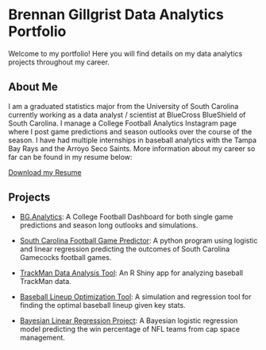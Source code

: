 # Brennan Gillgrist Data Analytics Portfolio

Welcome to my portfolio! Here you will find details on my data analytics projects throughout my career.

## About Me
I am a graduated statistics major from the University of South Carolina currently working as a data analyst / scientist at BlueCross BlueShield of South Carolina. I manage a College Football Analytics Instagram page where I post game predictions and season outlooks over the course of the season. I have had multiple internships in baseball analytics with the Tampa Bay Rays and the Arroyo Seco Saints. More information about my career so far can be found in my resume below: 

[Download my Resume](assets/Brennan%20Gillgrist%20Resume.pdf)

## Projects

- [BG.Analytics](bg.analytics/README.md): A College Football Dashboard for both single game predictions and season long outlooks and simulations.

- [South Carolina Football Game Predictor](sc-football-predictor/README.md): A python program using logistic and linear regression predicting the outcomes of South Carolina Gamecocks football games.

- [TrackMan Data Analysis Tool](trackman-analysis/README.md): An R Shiny app for analyzing baseball TrackMan data.

- [Baseball Lineup Optimization Tool](lineup-optimization/README.md): A simulation and regression tool for finding the optimal baseball lineup given key stats.

- [Bayesian Linear Regression Project](bayesian-regression/README.md): A Bayesian logistic regression model predicting the win percentage of NFL teams from cap space management.
